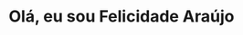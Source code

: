 <!DOCTYPE html>
<html lang="pt">
<head>
  <meta charset="UTF-8" />
  <meta name="viewport" content="width=device-width, initial-scale=1.0"/>
  <link rel="stylesheet" href="style.css" />
</head>
<body>
  <header>
    <h1>Olá, eu sou <span class="destaque">Felicidade Araújo</span></h1>
  </header>
</body>
</html>


